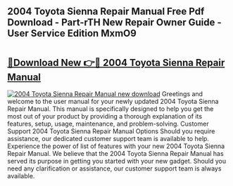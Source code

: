 ## 2004 Toyota Sienna Repair Manual Free Pdf Download - Part-rTH New Repair Owner Guide - User Service Edition MxmO9

# <h2><a href="http://bc26840.oget.top/?id=2004+Toyota+Sienna+Repair+Manual">🔗Download New 👉🔴 2004 Toyota Sienna Repair Manual</a></h2>

[![2004 Toyota Sienna Repair Manual new download](https://i.imgur.com/5g1atiW.png)](http://bc26840.oget.top/?id=2004+Toyota+Sienna+Repair+Manual)
Greetings and welcome to the user manual for your newly updated 2004 Toyota Sienna Repair Manual. This manual is specifically designed to help you get the most out of your product by providing a thorough explanation of its features, setup, usage, maintenance, and problem-solving. Customer Support 2004 Toyota Sienna Repair Manual Options Should you require assistance, our dedicated customer support team is available to help. Experience the power of list of features with your new 2004 Toyota Sienna Repair Manual. We believe that the 2004 Toyota Sienna Repair Manual has served its purpose in getting you started with your new gadget. Should you need any clarification or assistance, our customer support team is always available.
